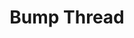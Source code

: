 ---
title: Bump Thread
excerpt: |-
  Bump a thread.

  Required scopes:
  + **post**
api:
  file: lolzteam-public-api-forum.json
  operationId: Threads.Bump
deprecated: false
hidden: false
metadata:
  title: ''
  description: ''
  robots: index
next:
  description: ''
---